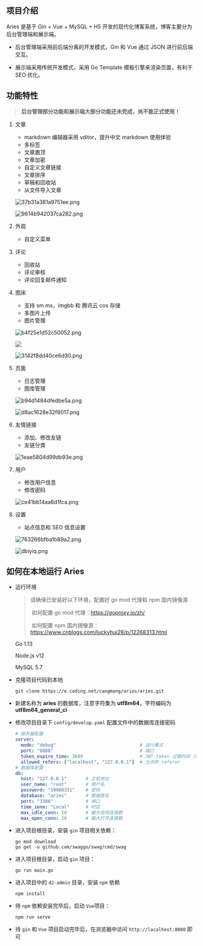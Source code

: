 ## 项目介绍

Aries 是基于 Gin + Vue + MySQL + H5 开发的现代化博客系统，博客主要分为后台管理端和展示端。

- 后台管理端采用前后端分离的开发模式，Gin 和 Vue 通过 JSON 进行前后端交互。

- 展示端采用传统开发模式，采用 Go Template 模板引擎来渲染页面，有利于 SEO 优化。

## 功能特性

> **后台管理部分功能和展示端大部分功能还未完成，尚不能正式使用！**

1. 文章

   - markdown 编辑器采用  vditor，提升中文 markdown 使用体验
   - 多标签
   - 文章置顶
   - 文章加密
   - 自定义文章链接
   - 文章排序
   - 草稿和回收站
   - 从文件导入文章

   ![37b31a381a9751ee.png](https://ftp.bmp.ovh/imgs/2020/08/37b31a381a9751ee.png)

   ![9614b942037ca282.png](https://ftp.bmp.ovh/imgs/2020/08/9614b942037ca282.png)

2. 外观

   - 自定义菜单

3. 评论

   - 回收站
   - 评论审核
   - 评论回复邮件通知

4. 图床

   - 支持 sm.ms，imgbb 和 腾讯云 cos 存储
   - 多图片上传
   - 图片管理

   ![b4f25e1d52c50052.png](https://ftp.bmp.ovh/imgs/2020/08/b4f25e1d52c50052.png)

   ![](https://ftp.bmp.ovh/imgs/2020/08/e6d838ea5a9759a8.png)

   ![3142f8dd40ce6d30.png](https://ftp.bmp.ovh/imgs/2020/08/3142f8dd40ce6d30.png)

5. 页面

   - 日志管理
   - 图库管理

   ![b94d1484dfedbe5a.png](https://ftp.bmp.ovh/imgs/2020/08/b94d1484dfedbe5a.png)

   ![d8ac1628e32f8017.png](https://ftp.bmp.ovh/imgs/2020/08/d8ac1628e32f8017.png)

6. 友情链接

   - 添加、修改友链
   - 友链分类

   ![1eae5804d99db93e.png](https://ftp.bmp.ovh/imgs/2020/08/1eae5804d99db93e.png)

7. 用户

   - 修改用户信息
   - 修改密码

   ![ce41bb14aa6d1fca.png](https://ftp.bmp.ovh/imgs/2020/08/ce41bb14aa6d1fca.png)

8. 设置

   - 站点信息和 SEO 信息设置

   ![763266bfba1b89a2.png](https://ftp.bmp.ovh/imgs/2020/08/763266bfba1b89a2.png)

   ![dbiyiq.png](https://s1.ax1x.com/2020/08/30/dbiyiq.png)

## 如何在本地运行 Aries

- 运行环境

  > 请确保已安装好以下环境，配置好 go mod 代理和 npm 国内镜像源
  >
  > ​	如何配置 go mod 代理：https://goproxy.io/zh/
  >
  > ​	如何配置 npm 国内镜像源：https://www.cnblogs.com/luckyhui28/p/12268313.html

  Go 1.13 

  Node.js v12

  MySQL 5.7

- 克隆项目代码到本地

  ```shell
  git clone https://e.coding.net/cangmang/aries/aries.git
  ```

- 新建名称为 **aries** 的数据库，注意字符集为 **utf8m64**，字符编码为 **utf8m64_general_ci**

- 修改项目目录下 `config/develop.yaml` 配置文件中的数据库连接密码
  ```yaml
  # 服务器配置
  server:
    mode: "debug"                               # 运行模式
    port: "8088"                                # 端口
    token_expire_time: 3600                     # JWT token 过期时间（单位：秒）
    allowed_refers: ["localhost", "127.0.0.1"]  # 允许的 referer
  # 数据库配置
  db:
    host: "127.0.0.1"       # 主机地址
    user_name: "root"       # 用户名
    password: "19960331"    # 密码
    database: "aries"       # 数据库名
    port: "3306"            # 端口
    time_zone: "Local"      # 时区
    max_idle_conn: 10       # 最大空闲连接数
    max_open_conn: 20       # 最大打开连接数
  ```

- 进入项目根目录，安装 `gin` 项目相关依赖：
  ```shell 
  go mod download
  go get -u github.com/swaggo/swag/cmd/swag 
  ```

- 进入项目根目录，启动 `gin` 项目：
  ```shell
  go run main.go
  ```

- 进入项目中的 `d2-admin` 目录，安装 `npm` 依赖
  ```shell
  npm install
  ```

- 待 `npm` 依赖安装完毕后，启动 `Vue`项目：
  ```shell
  npm run serve
  ```

- 待 `gin` 和 `Vue` 项目启动完毕后，在浏览器中访问 `http://localhost:8080` 即可
